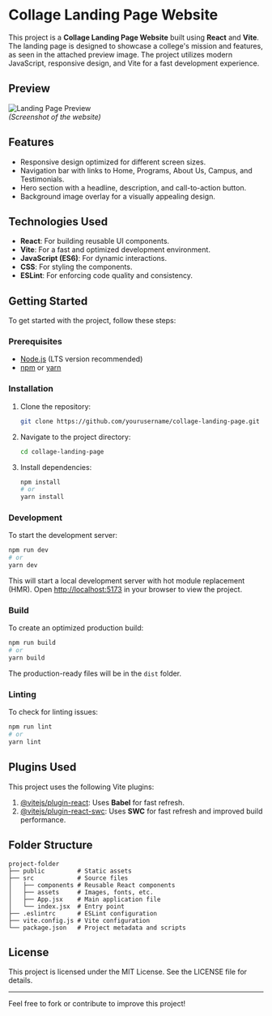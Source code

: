 # Collage Landing Page Website

This project is a **Collage Landing Page Website** built using **React** and **Vite**. The landing page is designed to showcase a college's mission and features, as seen in the attached preview image. The project utilizes modern JavaScript, responsive design, and Vite for a fast development experience.

## Preview

![Landing Page Preview](./Screenshot%202025-01-06%20143218.png)  
*(Screenshot of the website)*

## Features

- Responsive design optimized for different screen sizes.
- Navigation bar with links to Home, Programs, About Us, Campus, and Testimonials.
- Hero section with a headline, description, and call-to-action button.
- Background image overlay for a visually appealing design.

## Technologies Used

- **React**: For building reusable UI components.
- **Vite**: For a fast and optimized development environment.
- **JavaScript (ES6)**: For dynamic interactions.
- **CSS**: For styling the components.
- **ESLint**: For enforcing code quality and consistency.

## Getting Started

To get started with the project, follow these steps:

### Prerequisites

- [Node.js](https://nodejs.org/) (LTS version recommended)
- [npm](https://www.npmjs.com/) or [yarn](https://yarnpkg.com/)

### Installation

1. Clone the repository:
   ```bash
   git clone https://github.com/yourusername/collage-landing-page.git
   ```

2. Navigate to the project directory:
   ```bash
   cd collage-landing-page
   ```

3. Install dependencies:
   ```bash
   npm install
   # or
   yarn install
   ```

### Development

To start the development server:
```bash
npm run dev
# or
yarn dev
```

This will start a local development server with hot module replacement (HMR). Open [http://localhost:5173](http://localhost:5173) in your browser to view the project.

### Build

To create an optimized production build:
```bash
npm run build
# or
yarn build
```

The production-ready files will be in the `dist` folder.

### Linting

To check for linting issues:
```bash
npm run lint
# or
yarn lint
```

## Plugins Used

This project uses the following Vite plugins:

1. [@vitejs/plugin-react](https://github.com/vitejs/vite-plugin-react/blob/main/packages/plugin-react/README.md): Uses **Babel** for fast refresh.
2. [@vitejs/plugin-react-swc](https://github.com/vitejs/vite-plugin-react-swc): Uses **SWC** for fast refresh and improved build performance.

## Folder Structure

```
project-folder
├── public         # Static assets
├── src            # Source files
│   ├── components # Reusable React components
│   ├── assets     # Images, fonts, etc.
│   ├── App.jsx    # Main application file
│   └── index.jsx  # Entry point
├── .eslintrc      # ESLint configuration
├── vite.config.js # Vite configuration
└── package.json   # Project metadata and scripts
```

## License

This project is licensed under the MIT License. See the LICENSE file for details.

---

Feel free to fork or contribute to improve this project!

